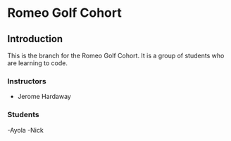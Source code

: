 # Romeo Golf Cohort

## Introduction
This is the branch for the Romeo Golf Cohort. It is a group of students who are learning to code.

### Instructors
- Jerome Hardaway


### Students
-Ayola
-Nick
